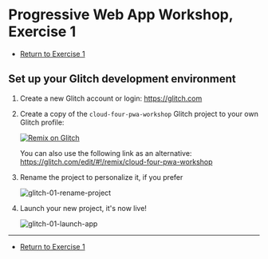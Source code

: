 # Progressive Web App Workshop, Exercise 1

- [Return to Exercise 1](README.md)

## Set up your Glitch development environment

1. Create a new Glitch account or login: https://glitch.com

1. Create a copy of the `cloud-four-pwa-workshop` Glitch project to your own Glitch profile: 

    [![Remix on Glitch](https://cdn.glitch.com/2703baf2-b643-4da7-ab91-7ee2a2d00b5b%2Fremix-button.svg)](https://glitch.com/edit/#!/remix/cloud-four-pwa-workshop)

    You can also use the following link as an alternative: https://glitch.com/edit/#!/remix/cloud-four-pwa-workshop

1. Rename the project to personalize it, if you prefer

    ![glitch-01-rename-project](https://user-images.githubusercontent.com/459757/58775958-10c0fc80-857d-11e9-84fd-868d6fbcce4f.gif)

1. Launch your new project, it's now live!

    ![glitch-01-launch-app](https://user-images.githubusercontent.com/459757/58777494-6698a300-8583-11e9-9ce7-7fd2b4de5b06.gif)

---

- [Return to Exercise 1](README.md)
